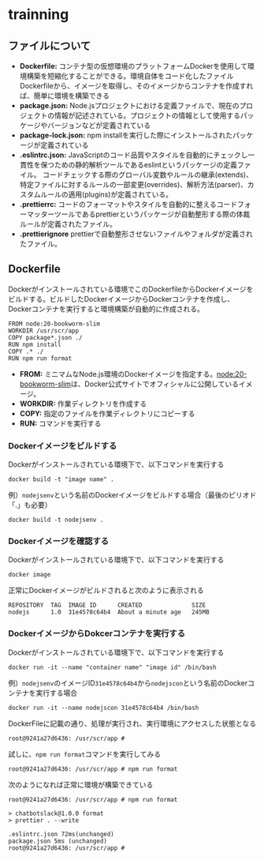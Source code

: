 # trainning
## ファイルについて
- **Dockerfile:**
コンテナ型の仮想環境のプラットフォームDockerを使用して環境構築を短縮化することができる。環境自体をコード化したファイルDockerfileから、イメージを取得し、そのイメージからコンテナを作成すれば、簡単に環境を構築できる
- **package.json:**
Node.jsプロジェクトにおける定義ファイルで、現在のプロジェクトの情報が記述されている。プロジェクトの情報として使用するパッケージやバージョンなどが定義されている
- **package-lock.json:**
npm installを実行した際にインストールされたパッケージが定義されている
- **.eslintrc.json:**
JavaScriptのコード品質やスタイルを自動的にチェックし一貫性を保つための静的解析ツールであるeslintというパッケージの定義ファイル。
コードチェックする際のグローバル変数やルールの継承(extends)、特定ファイルに対するルールの一部変更(overrides)、解析方法(parser)、カスタムルールの適用(plugins)が定義されている。
- **.prettierrc:**
コードのフォーマットやスタイルを自動的に整えるコードフォーマッターツールであるprettierというパッケージが自動整形する際の体裁ルールが定義されたファイル。
- **.prettierignore**
  prettierで自動整形させないファイルやフォルダが定義されたファイル。

## Dockerfile
Dockerがインストールされている環境でこのDockerfileからDockerイメージをビルドする。ビルドしたDockerイメージからDockerコンテナを作成し、Dockerコンテナを実行すると環境構築が自動的に作成される。
```
FROM node:20-bookworm-slim
WORKDIR /usr/scr/app
COPY package*.json ./
RUN npm install
COPY .* ./
RUN npm run format
```
- **FROM:**
ミニマムなNode.js環境のDockerイメージを指定する。[node:20-bookworm-slim](https://hub.docker.com/_/node)は、Docker公式サイトでオフィシャルに公開しているイメージ。
- **WORKDIR:**
作業ディレクトリを作成する
- **COPY:**
指定のファイルを作業ディレクトリにコピーする
- **RUN:**
コマンドを実行する

### Dockerイメージをビルドする
Dockerがインストールされている環境下で、以下コマンドを実行する
```
docker build -t "image name" .
```
例）```nodejsenv```という名前のDockerイメージをビルドする場合（最後のピリオド「.」も必要）
```
docker build -t nodejsenv .
```
### Dockerイメージを確認する
Dockerがインストールされている環境下で、以下コマンドを実行する
```
docker image
```
正常にDockerイメージがビルドされると次のように表示される
```
REPOSITORY  TAG  IMAGE ID      CREATED              SIZE
nodejs      1.0  31e4578c64b4  About a minute age   245MB
```
### DockerイメージからDokcerコンテナを実行する
Dockerがインストールされている環境下で、以下コマンドを実行する
```
docker run -it --name "container name" "image id" /bin/bash
```
例）```nodejsenv```のイメージID```31e4578c64b4```から```nodejscon```という名前のDockerコンテナを実行する場合
```
docker run -it --name nodejscon 31e4578c64b4 /bin/bash
```
DockerFileに記載の通り、処理が実行され、実行環境にアクセスした状態となる
```
root@9241a27d6436: /usr/scr/app #
```
試しに、```npm run format```コマンドを実行してみる
```
root@9241a27d6436: /usr/scr/app # npm run format
```
次のようになれば正常に環境が構築できている
```
root@9241a27d6436: /usr/scr/app # npm run format

> chatbotslack@1.0.0 format
> prettier . --write

.eslintrc.json 72ms(unchanged)
package.json 5ms (unchanged)
root@9241a27d6436: /usr/scr/app #
```
